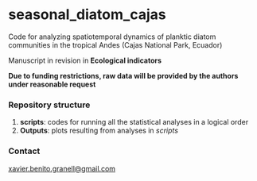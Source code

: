 # seasonal_diatom_cajas
Code for analyzing spatiotemporal dynamics of planktic diatom communities in the tropical Andes (Cajas National Park, Ecuador)

Manuscript in revision in **Ecological indicators**

**Due to funding restrictions, raw data will be provided by the authors under reasonable request**

### Repository structure
1. **scripts**: codes for running all the statistical analyses in a logical order
2. **Outputs**: plots resulting from analyses in <i>scripts</i>

### Contact
xavier.benito.granell@gmail.com
